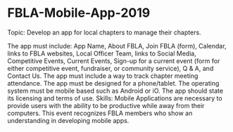 # FBLA-Mobile-App-2019
Topic: Develop an app for local chapters to manage their chapters.

The app must include: App Name, About FBLA, Join FBLA (form), Calendar, links to FBLA websites, Local Officer Team, links to Social Media, Competitive Events, Current Events, Sign-up for a current event (form for either competitive event, fundraiser, or community service), Q & A, and Contact Us.
  The app must include a way to track chapter meeting attendance.
  The app must be designed for a phone/tablet.
  The operating system must be mobile based such as Android or iO.
  The app should state its licensing and terms of use.
Skills: Mobile Applications are necessary to provide users with the ability to be productive while away from their computers. This event recognizes FBLA members who show an understanding in developing mobile apps.

